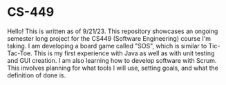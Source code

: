 # CS-449
Hello! This is written as of 9/21/23. This repository showcases an ongoing semester long project for the CS449 (Software Engineering) course I'm taking.
I am developing a board game called "SOS", which is similar to Tic-Tac-Toe.
This is my first experience with Java as well as with unit testing and GUI creation. 
I am also learning how to develop software with Scrum. This involves planning for what tools I will use, setting goals, and what the definition of done is.
